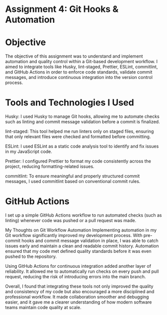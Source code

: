 # Assignment 4: Git Hooks & Automation 

# Objective
The objective of this assignment was to understand and implement automation and quality control within a Git-based development workflow. I aimed to integrate tools like Husky, lint-staged, Prettier, ESLint, commitlint, and GitHub Actions in order to enforce code standards, validate commit messages, and introduce continuous integration into the version control process.

# Tools and Technologies I Used
Husky: I used Husky to manage Git hooks, allowing me to automate checks such as linting and commit message validation before a commit is finalized.

lint-staged: This tool helped me run linters only on staged files, ensuring that only relevant files were checked and formatted before committing.

ESLint: I used ESLint as a static code analysis tool to identify and fix issues in my JavaScript code.

Prettier: I configured Prettier to format my code consistently across the project, reducing formatting-related issues.

commitlint: To ensure meaningful and properly structured commit messages, I used commitlint based on conventional commit rules.

# GitHub Actions

I set up a simple GitHub Actions workflow to run automated checks (such as linting) whenever code was pushed or a pull request was made.

My Thoughts on Git Workflow Automation
Implementing automation in my Git workflow significantly improved my development process. With pre-commit hooks and commit message validation in place, I was able to catch issues early and maintain a clean and readable commit history. Automation ensured that my code met defined quality standards before it was even pushed to the repository.

Using GitHub Actions for continuous integration added another layer of reliability. It allowed me to automatically run checks on every push and pull request, reducing the risk of introducing errors into the main branch.

Overall, I found that integrating these tools not only improved the quality and consistency of my code but also encouraged a more disciplined and professional workflow. It made collaboration smoother and debugging easier, and it gave me a clearer understanding of how modern software teams maintain code quality at scale.




